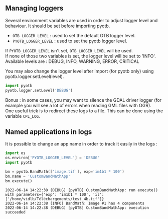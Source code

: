 ## Managing loggers

Several environment variables are used in order to adjust logger level and 
behaviour. It should be set before importing pyotb.  

- `OTB_LOGGER_LEVEL` : used to set the default OTB logger level.
- `PYOTB_LOGGER_LEVEL` : used to set the pyotb logger level.

If `PYOTB_LOGGER_LEVEL` isn't set, `OTB_LOGGER_LEVEL` will be used.  
If none of those two variables is set, the logger level will be set to 'INFO'.  
Available levels are : DEBUG, INFO, WARNING, ERROR, CRITICAL  

You may also change the logger level after import (for pyotb only) 
using pyotb.logger.setLevel(level).

```python
import pyotb
pyotb.logger.setLevel('DEBUG')
```

Bonus : in some cases, you may want to silence the GDAL driver logger 
(for example you will see a lot of errors when reading GML files with OGR).  
One useful trick is to redirect these logs to a file. This can be done using 
the variable `CPL_LOG`.

## Named applications in logs

It is possible to change an app name in order to track it easily in the logs :  

```python
import os
os.environ['PYOTB_LOGGER_LEVEL'] = 'DEBUG'
import pyotb

bm = pyotb.BandMath(['image.tif'], exp='im1b1 * 100')
bm.name = 'CustomBandMathApp'
bm.execute()
```

```text
2022-06-14 14:22:38 (DEBUG) [pyOTB] CustomBandMathApp: run execute() with parameters={'exp': 'im1b1 * 100', 'il': ['/home/vidlb/Téléchargements/test_4b.tif']}
2022-06-14 14:22:38 (INFO) BandMath: Image #1 has 4 components
2022-06-14 14:22:38 (DEBUG) [pyOTB] CustomBandMathApp: execution succeeded
```
